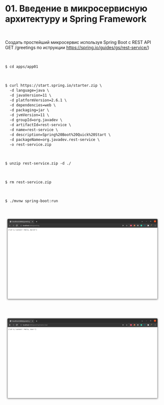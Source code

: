 # 01. Введение в микросервисную архитектуру и Spring Framework

<br/>

Создать простейший микросервис используя Spring Boot c REST API GET /greetings по иструкции https://spring.io/guides/gs/rest-service/)

<br/>

```
$ cd apps/app01
```

<br/>


```
$ curl https://start.spring.io/starter.zip \
  -d language=java \
  -d javaVersion=11 \
  -d platformVersion=2.6.1 \
  -d dependencies=web \
  -d packaging=jar \
  -d jvmVersion=11 \
  -d groupId=org.javadev \
  -d artifactId=rest-service \
  -d name=rest-service \
  -d description=Spring%20Boot%20Quick%20Start \
  -d packageName=org.javadev.rest-service \
  -o rest-service.zip
```

<br/>

```
$ unzip rest-service.zip -d ./
```

<br/>

```
$ rm rest-service.zip
```

<br/>

```
$ ./mvnw spring-boot:run
```


<br/>

![Application](/img/app01-pic01.png?raw=true)

<br/>

![Application](/img/app01-pic02.png?raw=true)

